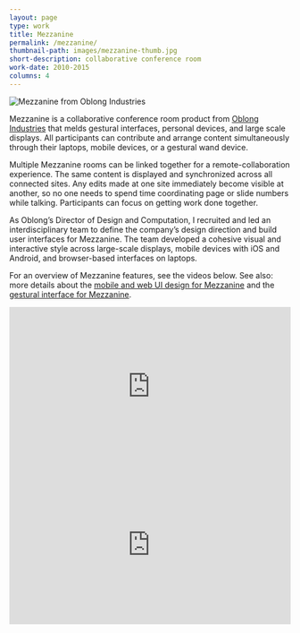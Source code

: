 ```yaml
---
layout: page
type: work
title: Mezzanine
permalink: /mezzanine/
thumbnail-path: images/mezzanine-thumb.jpg
short-description: collaborative conference room
work-date: 2010-2015
columns: 4
---
```


<div class="invisible-margin image-grid">
<div class="col-30-block grid-margin-bottom video">
  <img src="{{ site.baseurl }}/images/Mezzanine-Multi-Wall-2.jpg" alt="Mezzanine from Oblong Industries">
</div>
</div>

Mezzanine is a collaborative conference room product from <a href="http://www.oblong.com">Oblong Industries</a> that melds gestural interfaces, personal devices, and large scale displays.
All participants can contribute and arrange content simultaneously through their laptops, mobile devices, or a gestural wand device.

Multiple Mezzanine rooms can be linked together for a remote-collaboration experience.
The same content is displayed and synchronized across all connected sites.
Any edits made at one site immediately become visible at another, so no one needs to spend time coordinating page or slide numbers while talking.
Participants can focus on getting work done together.

As Oblong’s Director of Design and Computation, I recruited and led an interdisciplinary team to define the company’s design direction and build user interfaces for Mezzanine.
The team developed a cohesive visual and interactive style across large-scale displays, mobile devices with iOS and Android, and browser-based interfaces on laptops.

For an overview of Mezzanine features, see the videos below. See also: more details about the <a href="{{ site.baseurl }}{% link _work/006-mezzanine-ui.md %}">mobile and web UI design for Mezzanine</a> and the <a href="{{ site.baseurl }}{% link _work/007-mezzanine-gesture-ui.md %}">gestural interface for Mezzanine</a>.

<div class="invisible-margin image-grid">
<div class="col-30-block grid-margin-bottom video">
<style>.embed-container { position: relative; padding-bottom: 56.25%; height: 0; overflow: hidden; max-width: 100%; } .embed-container iframe, .embed-container object, .embed-container embed { position: absolute; top: 0; left: 0; width: 100%; height: 100%; }</style><div class='embed-container'>
<iframe src="https://player.vimeo.com/video/135418668" width="640" height="360" frameborder="0" webkitallowfullscreen mozallowfullscreen allowfullscreen></iframe></div>
</div>
</div>

<div class="invisible-margin image-grid">
<div class="col-30-block grid-margin-bottom video">
<style>.embed-container { position: relative; padding-bottom: 56.25%; height: 0; overflow: hidden; max-width: 100%; } .embed-container iframe, .embed-container object, .embed-container embed { position: absolute; top: 0; left: 0; width: 100%; height: 100%; }</style><div class='embed-container'><iframe src='https://player.vimeo.com/video/97755556' frameborder='0' webkitAllowFullScreen mozallowfullscreen allowFullScreen></iframe></div>
</div>
</div>
